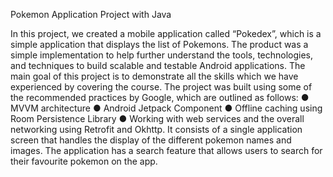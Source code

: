 Pokemon Application Project with Java

In this project, we created a mobile application called “Pokedex”, which is a simple application that displays the list of Pokemons.
The product was a simple implementation to help further understand the tools, technologies, and techniques to build scalable and testable Android applications.
The main goal of this project is to demonstrate all the skills which we have experienced by covering the course. The project was built using some of the recommended practices by Google, which are outlined as follows:
●	MVVM architecture
●	Android Jetpack Component
●	Offline caching using Room Persistence Library
●	Working with web services and the overall networking using Retrofit and Okhttp.
It consists of a single application screen that handles the display of the different pokemon names and images.
The application has a search feature that allows users to search for their favourite pokemon on the app.
